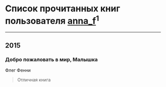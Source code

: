 # Список прочитанных книг пользователя [anna_f](https://www.facebook.com/app_scoped_user_id/904737966266211/)<sup>1</sup>
---

## 2015

### Добро пожаловать в мир, Малышка
Флег Фенни
> Отличная книга



